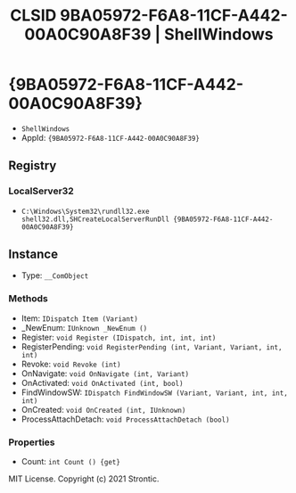 ﻿---
title: "CLSID 9BA05972-F6A8-11CF-A442-00A0C90A8F39 | ShellWindows"
excerpt: What is COM-Object CLSID 9BA05972-F6A8-11CF-A442-00A0C90A8F39?
---

# {9BA05972-F6A8-11CF-A442-00A0C90A8F39}

* `ShellWindows`
* AppId: `{9BA05972-F6A8-11CF-A442-00A0C90A8F39}`

## Registry


### LocalServer32

* `C:\Windows\System32\rundll32.exe shell32.dll,SHCreateLocalServerRunDll {9BA05972-F6A8-11CF-A442-00A0C90A8F39}`

## Instance

* Type: `__ComObject`

### Methods

* Item: `IDispatch Item (Variant)`
* _NewEnum: `IUnknown _NewEnum ()`
* Register: `void Register (IDispatch, int, int, int)`
* RegisterPending: `void RegisterPending (int, Variant, Variant, int, int)`
* Revoke: `void Revoke (int)`
* OnNavigate: `void OnNavigate (int, Variant)`
* OnActivated: `void OnActivated (int, bool)`
* FindWindowSW: `IDispatch FindWindowSW (Variant, Variant, int, int, int)`
* OnCreated: `void OnCreated (int, IUnknown)`
* ProcessAttachDetach: `void ProcessAttachDetach (bool)`

### Properties

* Count: `int Count () {get} `

MIT License. Copyright (c) 2021 Strontic.


